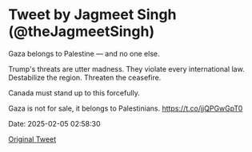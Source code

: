 # Tweet by Jagmeet Singh (@theJagmeetSingh)

Gaza belongs to Palestine — and no one else.

Trump's threats are utter madness. They violate every international law. Destabilize the region. Threaten the ceasefire. 

Canada must stand up to this forcefully.

Gaza is not for sale, it belongs to Palestinians. https://t.co/jjQPGwGpT0

Date: 2025-02-05 02:58:30

[Original Tweet](https://x.com/theJagmeetSingh/status/1886972639316475964)

